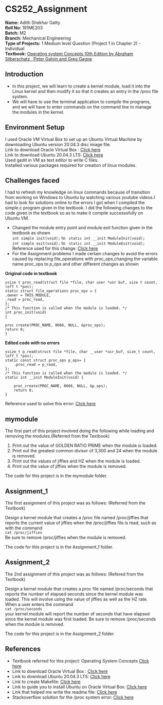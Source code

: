 # CS252_Assignment
**Name:** Adith Shekhar Gatty\
**Roll No:** 191ME203\
**Batch:** M2\
**Branch:** Mechanical Engineering\
**Type of Projects:** 1 Medium level Question (Project 1 in Chapter 2) - Individual\
**Textbook:** [Operating system Concepts 10th Edition by Abraham Silberschatz , Peter Galvin and Greg Gagne](https://drive.google.com/file/d/17YCH4pmuPNHppcsclKFZygoaIRBZ8Vcf/view)

## Introduction
* In this project, we will learn to create a kernel module, load it into the Linux kernel and then modify it so that it creates an entry in the /proc file system.
* We will have to use the terminal application to compile the programs, and we will have to enter commands on the command line to manage the modules in the kernel.

## Environment Setup
I used Oracle VM Virtual Box to set up an Ubuntu Virtual Machine by downloading Ubuntu version 20.04.3 disc image file.\
Link to download Oracle Virtual Box : [Click here](https://www.virtualbox.org/wiki/Downloads)\
Link to download Ubuntu 20.04.3 LTS: [Click here](https://ubuntu.com/download/desktop)\
Used gedit in VM as text editor to write C files.\
Installed various packages required for creation of linux modules. 

## Challenges faced
I had to refresh my knowledge on linux commands because of transition from working on Windows to Ubuntu by watching various youtube videos.I had to look for solutions online to the errors I got when I compiled the simple.c program given in the textbook. I did the following changes to the code given in the textbook so as to make it compile successsfully on Ubuntu VM.
* Changed the module entry point and module exit function given in the textbook as shown\
``int simple init(void);`` to `` static int __init ModuleInit(void);``\
``int simple exit(void);`` to `` static int __init ModuleExit(void);``\
Reference used for this change: [Click here](https://www.youtube.com/watch?v=4tgluSJDA_E)
* For the Assignment problems I made certain changes to avoid the errors caused  by replacing file_operations with proc_ops,changing the variable name proc_ops to p_ops and other different changes as shown

**Original code in textbook**
```
ssize t proc_read(struct file *file, char user *usr buf, size t count, loff t *pos);
static struct file_operations proc_ops = {
.owner = THIS_MODULE,
.read = proc_read,
};
/* This function is called when the module is loaded. */
int proc_init(void)
{

proc create(PROC_NAME, 0666, NULL, &proc_ops);
return 0;
}
```
**Edited code with no errors**
```
ssize_t p_read(struct file *file, char __user *usr_buf, size_t count, loff_t *pos);
static const struct proc_ops p_ops= {
	.proc_read = p_read,
};
/* This function is called when the module is loaded. */
static int __init ModuleInit(void) {

	proc_create(PROC_NAME, 0666, NULL, &p_ops);
	return 0;
}
```
Reference used to solve this error: [Click here](https://stackoverflow.com/questions/64931555/how-to-fix-error-passing-argument-4-of-proc-create-from-incompatible-pointer)




## mymodule
The first part of this project involved doing the following while loading and removing the modules.(Referred from the Textbook)
1. Print out the value of GOLDEN RATIO PRIME when the module is loaded.
2. Print out the greatest common divisor of 3,300 and 24 when the module is removed.
3. Print out the values of jiffies and HZ when the module is loaded.
4. Print out the value of jiffies when the module is removed.

The code for this project is in the mymodule folder.

## Assignment_1
The first assignment of this project was as follows: (Referred from the Textbook)

Design a kernel module that creates a /proc file named /proc/jiffies that reports the current value of jiffies when the /proc/jiffies file is read, such as with the command\
``cat /proc/jiffies``\
Be sure to remove /proc/jiffies when the module is removed.

The code for this project is in the Assignment_1 folder.

## Assignment_2
The 2nd assignment of this project was as follows: (Refered from the Textbook)

Design a kernel module that creates a proc file named /proc/seconds that reports the number of elapsed seconds since the kernel module was loaded. This will involve using the value of jiffies as well as the HZ rate. When a user enters the command\
``cat /proc/seconds``\
your kernel module will report the number of seconds that have elapsed since the kernel module was first loaded. Be sure to remove /proc/seconds when the module is removed.

The code for this project is in the Assignment_2 folder.

## References
* Textbook referred for this project: Operating System Concepts [Click here](https://drive.google.com/file/d/17YCH4pmuPNHppcsclKFZygoaIRBZ8Vcf/view)
* Link to download Oracle Virtual Box : [Click here](https://www.virtualbox.org/wiki/Downloads)
* Link to download Ubuntu 20.04.3 LTS: [Click here](https://ubuntu.com/download/desktop)
* Link to create Makefile: [Click here](https://www.youtube.com/watch?v=4tgluSJDA_E)
* Link to guide you to install Ubuntu on Oracle Virtual Box: [Click here](https://www.youtube.com/watch?v=x5MhydijWmc)
* Link that helped me write the readme file: [Click here](https://docs.github.com/en/github/writing-on-github/getting-started-with-writing-and-formatting-on-github/basic-writing-and-formatting-syntax)
* Stackoverflow solution for the /proc system error: [Click here](https://stackoverflow.com/questions/64931555/how-to-fix-error-passing-argument-4-of-proc-create-from-incompatible-pointer)
